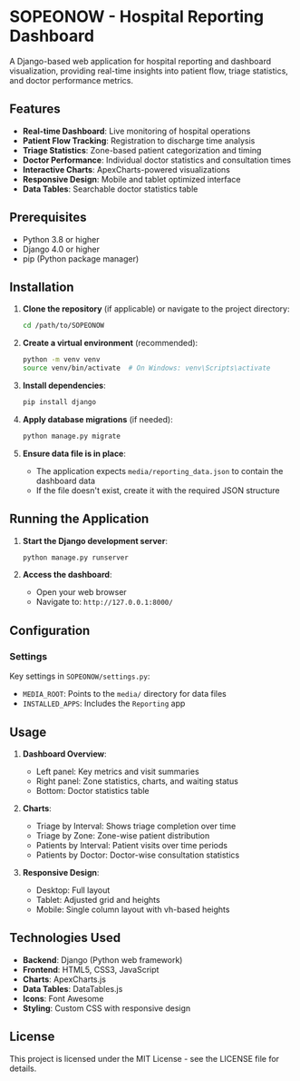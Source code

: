# SOPEONOW - Hospital Reporting Dashboard

A Django-based web application for hospital reporting and dashboard visualization, providing real-time insights into patient flow, triage statistics, and doctor performance metrics.

## Features

- **Real-time Dashboard**: Live monitoring of hospital operations
- **Patient Flow Tracking**: Registration to discharge time analysis
- **Triage Statistics**: Zone-based patient categorization and timing
- **Doctor Performance**: Individual doctor statistics and consultation times
- **Interactive Charts**: ApexCharts-powered visualizations
- **Responsive Design**: Mobile and tablet optimized interface
- **Data Tables**: Searchable doctor statistics table

## Prerequisites

- Python 3.8 or higher
- Django 4.0 or higher
- pip (Python package manager)

## Installation

1. **Clone the repository** (if applicable) or navigate to the project directory:
   ```bash
   cd /path/to/SOPEONOW
   ```

2. **Create a virtual environment** (recommended):
   ```bash
   python -m venv venv
   source venv/bin/activate  # On Windows: venv\Scripts\activate
   ```

3. **Install dependencies**:
   ```bash
   pip install django
   ```

4. **Apply database migrations** (if needed):
   ```bash
   python manage.py migrate
   ```

5. **Ensure data file is in place**:
   - The application expects `media/reporting_data.json` to contain the dashboard data
   - If the file doesn't exist, create it with the required JSON structure

## Running the Application

1. **Start the Django development server**:
   ```bash
   python manage.py runserver
   ```

2. **Access the dashboard**:
   - Open your web browser
   - Navigate to: `http://127.0.0.1:8000/`

## Configuration

### Settings

Key settings in `SOPEONOW/settings.py`:
- `MEDIA_ROOT`: Points to the `media/` directory for data files
- `INSTALLED_APPS`: Includes the `Reporting` app

## Usage

1. **Dashboard Overview**:
   - Left panel: Key metrics and visit summaries
   - Right panel: Zone statistics, charts, and waiting status
   - Bottom: Doctor statistics table

2. **Charts**:
   - Triage by Interval: Shows triage completion over time
   - Triage by Zone: Zone-wise patient distribution
   - Patients by Interval: Patient visits over time periods
   - Patients by Doctor: Doctor-wise consultation statistics

3. **Responsive Design**:
   - Desktop: Full layout
   - Tablet: Adjusted grid and heights
   - Mobile: Single column layout with vh-based heights

## Technologies Used

- **Backend**: Django (Python web framework)
- **Frontend**: HTML5, CSS3, JavaScript
- **Charts**: ApexCharts.js
- **Data Tables**: DataTables.js
- **Icons**: Font Awesome
- **Styling**: Custom CSS with responsive design


## License

This project is licensed under the MIT License - see the LICENSE file for details.

